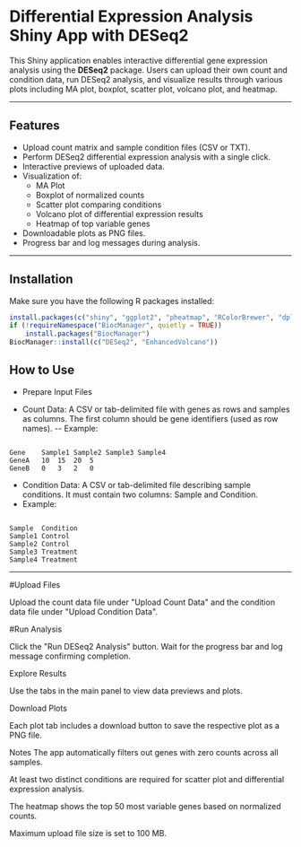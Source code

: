 # Differential Expression Analysis Shiny App with DESeq2

This Shiny application enables interactive differential gene expression analysis using the **DESeq2** package. Users can upload their own count and condition data, run DESeq2 analysis, and visualize results through various plots including MA plot, boxplot, scatter plot, volcano plot, and heatmap.

---

## Features

- Upload count matrix and sample condition files (CSV or TXT).
- Perform DESeq2 differential expression analysis with a single click.
- Interactive previews of uploaded data.
- Visualization of:
  - MA Plot
  - Boxplot of normalized counts
  - Scatter plot comparing conditions
  - Volcano plot of differential expression results
  - Heatmap of top variable genes
- Downloadable plots as PNG files.
- Progress bar and log messages during analysis.

---

## Installation

Make sure you have the following R packages installed:

```r
install.packages(c("shiny", "ggplot2", "pheatmap", "RColorBrewer", "dplyr", "tidyverse", "matrixStats", "DT"))
if (!requireNamespace("BiocManager", quietly = TRUE))
    install.packages("BiocManager")
BiocManager::install(c("DESeq2", "EnhancedVolcano"))
```

## How to Use
- Prepare Input Files

- Count Data: A CSV or tab-delimited file with genes as rows and samples as columns. The first column should be gene identifiers (used as row names).
-- Example:
```

Gene	Sample1	Sample2	Sample3	Sample4
GeneA	10	15	20	5
GeneB	0	3	2	0
```
- Condition Data: A CSV or tab-delimited file describing sample conditions. It must contain two columns: Sample and Condition.
- Example:
```

Sample	Condition
Sample1	Control
Sample2	Control
Sample3	Treatment
Sample4	Treatment
```
---
#Upload Files

Upload the count data file under "Upload Count Data" and the condition data file under "Upload Condition Data".

#Run Analysis

Click the "Run DESeq2 Analysis" button. Wait for the progress bar and log message confirming completion.

Explore Results

Use the tabs in the main panel to view data previews and plots.

Download Plots

Each plot tab includes a download button to save the respective plot as a PNG file.

Notes
The app automatically filters out genes with zero counts across all samples.

At least two distinct conditions are required for scatter plot and differential expression analysis.

The heatmap shows the top 50 most variable genes based on normalized counts.

Maximum upload file size is set to 100 MB.
